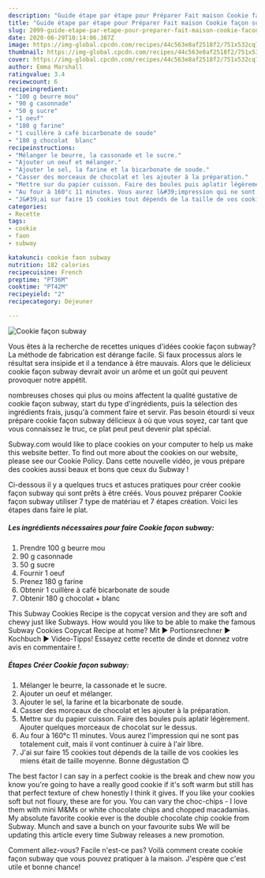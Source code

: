 ```yaml
---
description: "Guide étape par étape pour Préparer Fait maison Cookie façon subway"
title: "Guide étape par étape pour Préparer Fait maison Cookie façon subway"
slug: 2099-guide-etape-par-etape-pour-preparer-fait-maison-cookie-facon-subway
date: 2020-06-29T10:14:06.387Z
image: https://img-global.cpcdn.com/recipes/44c563e8af2518f2/751x532cq70/cookie-facon-subway-photo-principale-de-la-recette.jpg
thumbnail: https://img-global.cpcdn.com/recipes/44c563e8af2518f2/751x532cq70/cookie-facon-subway-photo-principale-de-la-recette.jpg
cover: https://img-global.cpcdn.com/recipes/44c563e8af2518f2/751x532cq70/cookie-facon-subway-photo-principale-de-la-recette.jpg
author: Emma Marshall
ratingvalue: 3.4
reviewcount: 6
recipeingredient:
- "100 g beurre mou"
- "90 g casonnade"
- "50 g sucre"
- "1 oeuf"
- "180 g farine"
- "1 cuillère à café bicarbonate de soude"
- "180 g chocolat  blanc"
recipeinstructions:
- "Mélanger le beurre, la cassonade et le sucre."
- "Ajouter un oeuf et mélanger."
- "Ajouter le sel, la farine et la bicarbonate de soude."
- "Casser des morceaux de chocolat et les ajouter à la préparation."
- "Mettre sur du papier cuisson. Faire des boules puis aplatir légèrement. Ajouter quelques morceaux de chocolat sur le dessus."
- "Au four à 160°c 11 minutes. Vous aurez l&#39;impression qui ne sont pas totalement cuit, mais il vont continuer à cuire à l&#39;air libre."
- "J&#39;ai sur faire 15 cookies tout dépends de la taille de vos cookies les miens était de taille moyenne. Bonne dégustation 😊"
categories:
- Recette
tags:
- cookie
- faon
- subway

katakunci: cookie faon subway 
nutrition: 182 calories
recipecuisine: French
preptime: "PT36M"
cooktime: "PT42M"
recipeyield: "2"
recipecategory: Déjeuner

---
```



![Cookie façon subway](https://img-global.cpcdn.com/recipes/44c563e8af2518f2/751x532cq70/cookie-facon-subway-photo-principale-de-la-recette.jpg)

Vous êtes à la recherche de recettes uniques d'idées cookie façon subway? La méthode de fabrication est dérange facile. Si faux processus alors le résultat sera insipide et il a tendance à être mauvais. Alors que le délicieux cookie façon subway devrait avoir un arôme et un goût qui peuvent provoquer notre appétit.

nombreuses choses qui plus ou moins affectent la qualité gustative de cookie façon subway, start du type d'ingrédients, puis la sélection des ingrédients frais, jusqu'à comment faire et servir. Pas besoin étourdi si veux prépare cookie façon subway délicieux à où que vous soyez, car tant que vous connaissez le truc, ce plat peut peut devenir plat spécial.

Subway.com would like to place cookies on your computer to help us make this website better. To find out more about the cookies on our website, please see our Cookie Policy. Dans cette nouvelle vidéo, je vous prépare des cookies aussi beaux et bons que ceux du Subway !


Ci-dessous il y a quelques trucs et astuces pratiques pour créer cookie façon subway qui sont prêts à être créés. Vous pouvez préparer Cookie façon subway utiliser 7 type de matériau et 7 étapes création. Voici les étapes dans faire le plat.

<!--inarticleads1-->

##### Les ingrédients nécessaires pour faire Cookie façon subway:

1. Prendre 100 g beurre mou
1.  90 g casonnade
1.  50 g sucre
1. Fournir 1 oeuf
1. Prenez 180 g farine
1. Obtenir 1 cuillère à café bicarbonate de soude
1. Obtenir 180 g chocolat + blanc


This Subway Cookies Recipe is the copycat version and they are soft and chewy just like Subways. How would you like to be able to make the famous Subway Cookies Copycat Recipe at home? Mit ► Portionsrechner ► Kochbuch ► Video-Tipps! Essayez cette recette de dinde et donnez votre avis en commentaire !. 

<!--inarticleads2-->

##### Étapes Créer Cookie façon subway:

1. Mélanger le beurre, la cassonade et le sucre.
1. Ajouter un oeuf et mélanger.
1. Ajouter le sel, la farine et la bicarbonate de soude.
1. Casser des morceaux de chocolat et les ajouter à la préparation.
1. Mettre sur du papier cuisson. Faire des boules puis aplatir légèrement. Ajouter quelques morceaux de chocolat sur le dessus.
1. Au four à 160°c 11 minutes. Vous aurez l&#39;impression qui ne sont pas totalement cuit, mais il vont continuer à cuire à l&#39;air libre.
1. J&#39;ai sur faire 15 cookies tout dépends de la taille de vos cookies les miens était de taille moyenne. Bonne dégustation 😊


The best factor I can say in a perfect cookie is the break and chew now you know you&#39;re going to have a really good cookie if it&#39;s soft warm but still has that perfect texture of chew honestly I think it gives. If you like your cookies soft but not floury, these are for you. You can vary the choc-chips - I love them with mini M&amp;Ms or white chocolate chips and chopped macadamias. My absolute favorite cookie ever is the double chocolate chip cookie from Subway. Munch and save a bunch on your favourite subs We will be updating this article every time Subway releases a new promotion. 


Comment allez-vous? Facile n'est-ce pas? Voilà comment create cookie façon subway que vous pouvez pratiquer à la maison. J'espère que c'est utile et bonne chance!
